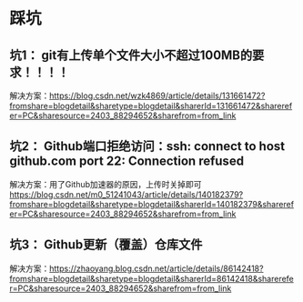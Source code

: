 # 踩坑
## 坑1： git有上传单个文件大小不超过100MB的要求！！！！
解决方案：https://blog.csdn.net/wzk4869/article/details/131661472?fromshare=blogdetail&sharetype=blogdetail&sharerId=131661472&sharerefer=PC&sharesource=2403_88294652&sharefrom=from_link

## 坑2： Github端口拒绝访问：ssh: connect to host github.com port 22: Connection refused
解决方案：用了Github加速器的原因，上传时关掉即可
https://blog.csdn.net/m0_51241043/article/details/140182379?fromshare=blogdetail&sharetype=blogdetail&sharerId=140182379&sharerefer=PC&sharesource=2403_88294652&sharefrom=from_link

## 坑3： Github更新（覆盖）仓库文件
解决方案：https://zhaoyang.blog.csdn.net/article/details/86142418?fromshare=blogdetail&sharetype=blogdetail&sharerId=86142418&sharerefer=PC&sharesource=2403_88294652&sharefrom=from_link

